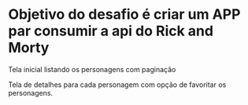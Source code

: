 # Objetivo do desafio é criar um APP par consumir a api do Rick and Morty

Tela inicial listando os personagens com paginação

Tela de detalhes para cada personagem com opção de favoritar os personagens.


